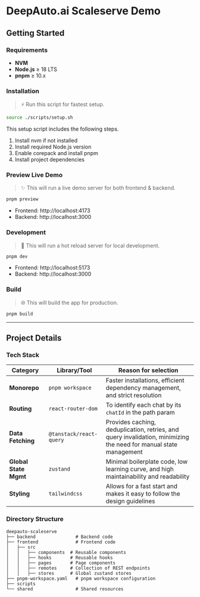 # DeepAuto.ai Scaleserve Demo

## Getting Started

### Requirements

- **NVM**
- **Node.js** ≥ 18 LTS
- **pnpm** ≥ 10.x

### Installation

> ⚡ Run this script for fastest setup.

```bash
source ./scripts/setup.sh
```

This setup script includes the following steps.

1. Install nvm if not installed
2. Install required Node.js version
3. Enable corepack and install pnpm
4. Install project dependencies

### Preview Live Demo

> ✨ This will run a live demo server for both frontend & backend.

```bash
pnpm preview
```

- Frontend: http://localhost:4173
- Backend: http://localhost:3000

### Development

> 🔧 This will run a hot reload server for local development.

```bash
pnpm dev
```

- Frontend: http://localhost:5173
- Backend: http://localhost:3000

### Build

> 🌐 This will build the app for production.

```bash
pnpm build
```

---

## Project Details

### Tech Stack

| Category              |  Library/Tool           |  Reason for selection                                                                                             |
| --------------------- | ----------------------- | ----------------------------------------------------------------------------------------------------------------- |
| **Monorepo**          | `pnpm workspace`        | Faster installations, efficient dependency management, and strict resolution                                      |
| **Routing**           | `react-router-dom`      | To identify each chat by its `chatId` in the path param                                                           |
| **Data Fetching**     | `@tanstack/react-query` | Provides caching, deduplication, retries, and query invalidation, minimizing the need for manual state management |
| **Global State Mgmt** | `zustand`               | Minimal boilerplate code, low learning curve, and high maintainability and readability                            |
| **Styling**           | `tailwindcss`           | Allows for a fast start and makes it easy to follow the design guidelines                                         |

### Directory Structure

```
deepauto-scaleserve
├── backend               # Backend code
├── frontend              # Frontend code
│   ├── src
│   │   ├── components  # Reusable components
│   │   ├── hooks       # Reusable hooks
│   │   ├── pages       # Page components
│   │   ├── remotes     # Collection of REST endpoints
│   │   ├── stores      # Global zustand stores
├── pnpm-workspace.yaml   # pnpm workspace configuration
├── scripts
└── shared                # Shared resources
```
